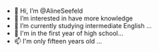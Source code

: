 - 👋 Hi, I’m @AlineSeefeld
- 👀 I’m interested in have more knowledge
- 🌱 I’m currently studying intermediate English ...
- 💞️ I'm in the first year of high school...
- 📫 I'm only fifteen years old ...

<!---
AlineSeefeld/AlineSeefeld is a ✨ special ✨ repository because its `README.md` (this file) appears on your GitHub profile.
You can click the Preview link to take a look at your changes.
--->
